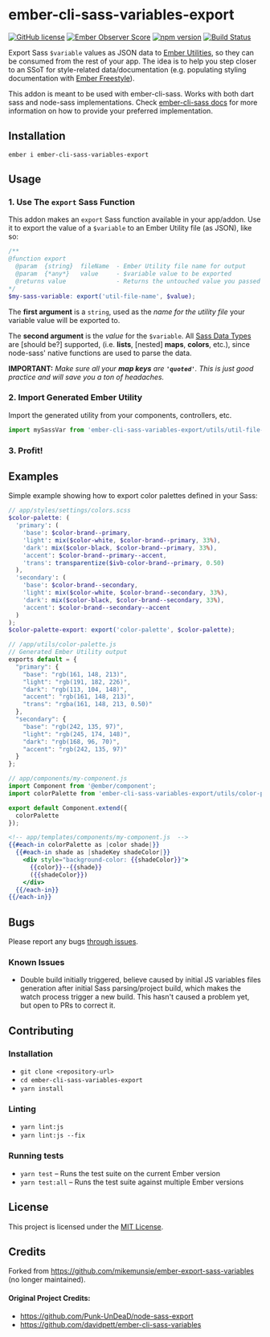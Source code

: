 
# ember-cli-sass-variables-export


[![GitHub license](https://img.shields.io/github/license/minusfive/ember-cli-sass-variables-export.svg)](https://github.com/minusfive/ember-cli-sass-variables-export/blob/master/LICENSE.md)
[![Ember Observer Score](https://emberobserver.com/badges/ember-cli-sass-variables-export.svg)](https://emberobserver.com/addons/ember-cli-sass-variables-export)
[![npm version](https://badge.fury.io/js/ember-cli-sass-variables-export.svg)](https://badge.fury.io/js/ember-cli-sass-variables-export)
[![Build Status](https://travis-ci.org/minusfive/ember-cli-sass-variables-export.svg?branch=master)](https://travis-ci.org/minusfive/ember-cli-sass-variables-export)

Export Sass `$variable` values as JSON data to [Ember Utilities](https://guides.emberjs.com/v3.1.0/tutorial/service/#toc_accessing-the-google-maps-api-with-a-utility), so they can be consumed from the rest of your app. The idea is to help you step closer to an SSoT for style-related data/documentation (e.g. populating styling documentation with [Ember Freestyle](http://ember-freestyle.com/)).

This addon is meant to be used with ember-cli-sass. Works with both dart sass and node-sass implementations. Check [ember-cli-sass docs](https://github.com/aexmachina/ember-cli-sass) for more information on how to provide your preferred implementation.

## Installation
`ember i ember-cli-sass-variables-export`

## Usage

### 1. Use The `export` Sass Function

This addon makes an `export` Sass function available in your app/addon. Use it to export the value of a `$variable` to an Ember Utility file (as JSON), like so:

```scss
/**
@function export
  @param  {string}  fileName  - Ember Utility file name for output
  @param  {*any*}   value     - $variable value to be exported
  @returns value              - Returns the untouched value you passed
*/
$my-sass-variable: export('util-file-name', $value);
```

The **first argument** is a `string`, used as the _name for the utility file_ your variable value will be exported to.

The **second argument** is the _value_ for the `$variable`. All [Sass Data Types](http://sass-lang.com/documentation/file.SASS_REFERENCE.html#data_types) are [should be?] supported, (i.e. **lists**, [nested] **maps**, **colors**, etc.), since node-sass' native functions are used to parse the data.

**IMPORTANT:** _Make sure all your **map keys** are **`'quoted'`**. This is just good practice and will save you a ton of headaches._

### 2. Import Generated Ember Utility

Import the generated utility from your components, controllers, etc.

```js
import mySassVar from 'ember-cli-sass-variables-export/utils/util-file-name';
```

### 3. Profit!

## Examples

Simple example showing how to export color palettes defined in your Sass:

```scss
// app/styles/settings/colors.scss
$color-palette: (
  'primary': (
    'base': $color-brand--primary,
    'light': mix($color-white, $color-brand--primary, 33%),
    'dark': mix($color-black, $color-brand--primary, 33%),
    'accent': $color-brand--primary--accent,
    'trans': transparentize($ivb-color-brand--primary, 0.50)
  ),
  'secondary': (
    'base': $color-brand--secondary,
    'light': mix($color-white, $color-brand--secondary, 33%),
    'dark': mix($color-black, $color-brand--secondary, 33%),
    'accent': $color-brand--secondary--accent
  )
);
$color-palette-export: export('color-palette', $color-palette);
```

```js
// /app/utils/color-palette.js
// Generated Ember Utility output
exports default = {
  "primary": {
    "base": "rgb(161, 148, 213)",
    "light": "rgb(191, 182, 226)",
    "dark": "rgb(113, 104, 148)",
    "accent": "rgb(161, 148, 213)",
    "trans": "rgba(161, 148, 213, 0.50)"
  },
  "secondary": {
    "base": "rgb(242, 135, 97)",
    "light": "rgb(245, 174, 148)",
    "dark": "rgb(168, 96, 70)",
    "accent": "rgb(242, 135, 97)"
  }
};
```

```js
// app/components/my-component.js
import Component from '@ember/component';
import colorPalette from 'ember-cli-sass-variables-export/utils/color-palette';

export default Component.extend({
  colorPalette
});
```

[//]: # ({% raw %})
```hbs
<!-- app/templates/components/my-component.js  -->
{{#each-in colorPalette as |color shade|}}
  {{#each-in shade as |shadeKey shadeColor|}}
    <div style="background-color: {{shadeColor}}">
      {{color}}--{{shade}}
      ({{shadeColor}})
    </div>
  {{/each-in}}
{{/each-in}}
```
[//]: # ({% endraw %})

## Bugs

Please report any bugs [through issues](https://github.com/minusfive/ember-cli-sass-variables-export/issues).

### Known Issues

* Double build initially triggered, believe caused by initial JS variables files generation after initial Sass parsing/project build, which makes the watch process trigger a new build. This hasn't caused a problem yet, but open to PRs to correct it.

## Contributing

### Installation

* `git clone <repository-url>`
* `cd ember-cli-sass-variables-export`
* `yarn install`

### Linting

* `yarn lint:js`
* `yarn lint:js --fix`

### Running tests

* `yarn test` – Runs the test suite on the current Ember version
* `yarn test:all` – Runs the test suite against multiple Ember versions

## License

This project is licensed under the [MIT License](LICENSE.md).

## Credits

Forked from https://github.com/mikemunsie/ember-export-sass-variables (no longer maintained).

#### Original Project Credits:

- https://github.com/Punk-UnDeaD/node-sass-export
- https://github.com/davidpett/ember-cli-sass-variables
